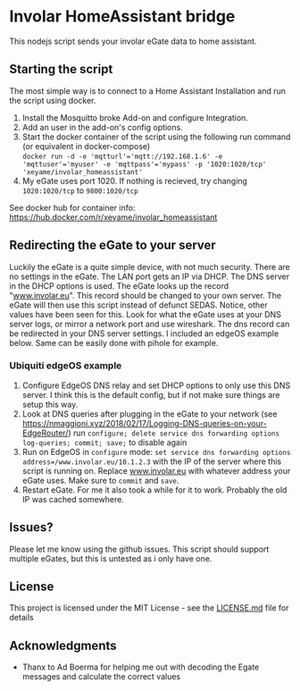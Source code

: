 # Involar HomeAssistant bridge

This nodejs script sends your involar eGate data to home assistant.

## Starting the script
The most simple way is to connect to a Home Assistant Installation and run the script using docker.
1. Install the Mosquitto broke Add-on and configure Integration.
2. Add an user in the add-on's config options.
3. Start the docker container of the script using the following run command (or equivalent in docker-compose)  
`docker run -d -e 'mqtturl'='mqtt://192.168.1.6' -e 'mqttuser'='myuser' -e 'mqttpass'='mypass' -p '1020:1020/tcp' 'xeyame/involar_homeassistant'`
6. My eGate uses port 1020. If nothing is recieved, try changing `1020:1020/tcp` to `9800:1020/tcp`

See docker hub for container info: https://hub.docker.com/r/xeyame/involar_homeassistant

## Redirecting the eGate to your server
Luckily the eGate is a quite simple device, with not much security.
There are no settings in the eGate. The LAN port gets an IP via DHCP.
The DNS server in the DHCP options is used. The eGate looks up the record "www.involar.eu".
This record should be changed to your own server. The eGate will then use this script instead of defunct SEDAS. 
Notice, other values have been seen for this. Look for what the eGate uses at your DNS server logs, or mirror a network port and use wireshark.
The dns record can be redirected in your DNS server settings. I included an edgeOS example below. Same can be easily done with pihole for example.

### Ubiquiti edgeOS example
1. Configure EdgeOS DNS relay and set DHCP options to only use this DNS server. I think this is the default config, but if not make sure things are setup this way.
2. Look at DNS queries after plugging in the eGate to your network (see https://nmaggioni.xyz/2018/02/17/Logging-DNS-queries-on-your-EdgeRouter/)
run `configure; delete service dns forwarding options log-queries; commit; save;` to disable again
3. Run on EdgeOS in `configure` mode: `set service dns forwarding options address=/www.involar.eu/10.1.2.3` with the IP of the server where this script is running on. Replace www.involar.eu with whatever address your eGate uses. Make sure to `commit` and `save`.
4. Restart eGate. For me it also took a while for it to work. Probably the old IP was cached somewhere.

## Issues?
Please let me know using the github issues.
This script should support multiple eGates, but this is untested as i only have one.


## License

This project is licensed under the MIT License - see the [LICENSE.md](LICENSE.md) file for details

## Acknowledgments

* Thanx to Ad Boerma for helping me out with decoding the Egate messages and calculate the correct values

